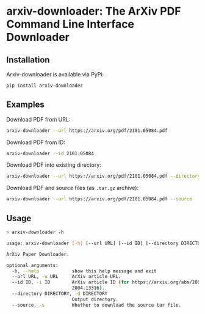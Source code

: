 # arxiv-downloader: The ArXiv PDF Command Line Interface Downloader

## Installation

Arxiv-downloader is available via PyPi:

``` sh
pip install arxiv-downloader
```

## Examples

Download PDF from URL:
``` sh
arxiv-downloader --url https://arxiv.org/pdf/2101.05084.pdf
```

Download PDF from ID:
``` sh
arxiv-downloader --id 2101.05084
```

Download PDF into existing directory:
``` sh
arxiv-downloader --url https://arxiv.org/pdf/2101.05084.pdf --directory ./pdfs
```

Download PDF and source files (as `.tar.gz` archive):
``` sh
arxiv-downloader --url https://arxiv.org/pdf/2101.05084.pdf --source
```


## Usage

``` sh
> arxiv-downloader -h

usage: arxiv-downloader [-h] [--url URL] [--id ID] [--directory DIRECTORY] [--source]

ArXiv Paper Downloader.

optional arguments:
  -h, --help            show this help message and exit
  --url URL, -u URL     ArXiv article URL.
  --id ID, -i ID        ArXiv article ID (for https://arxiv.org/abs/2004.13316 this would be
                        2004.13316).
  --directory DIRECTORY, -d DIRECTORY
                        Output directory.
  --source, -s          Whether to download the source tar file.
```

